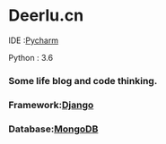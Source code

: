 # Deerlu.cn

IDE :[Pycharm](https://www.jetbrains.com/pycharm/)

Python : 3.6

### Some life blog and code thinking.

### Framework:[Django](https://www.djangoproject.com/)

### Database:[MongoDB](https://www.mongodb.com/)
